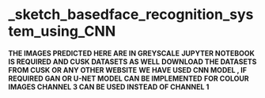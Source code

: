 # _sketch_basedface_recognition_system_using_CNN

**THE IMAGES PREDICTED HERE ARE IN GREYSCALE**
**JUPYTER NOTEBOOK IS REQUIRED AND CUSK DATASETS AS WELL**
**DOWNLOAD THE DATASETS FROM CUSK OR ANY OTHER WEBSITE**
**WE HAVE USED CNN MODEL , IF REQUIRED GAN OR U-NET MODEL CAN BE IMPLEMENTED**
**FOR COLOUR IMAGES CHANNEL 3 CAN BE USED INSTEAD OF CHANNEL 1**
